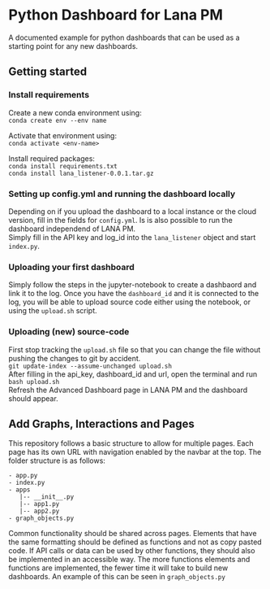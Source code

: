 # Python Dashboard for Lana PM
A documented example for python dashboards that can be used as a starting point for any new dashboards.

## Getting started
### Install requirements
Create a new conda environment using:  
`conda create env --env name`

Activate that environment using:  
`conda activate <env-name>`

Install required packages:  
`conda install requirements.txt`  
`conda install lana_listener-0.0.1.tar.gz`

### Setting up config.yml and running the dashboard locally
Depending on if you upload the dashboard to a local instance or the cloud version, fill in the fields for `config.yml`. 
Is is also possible to run the dashboard independend of LANA PM.  
Simply fill in the API key and log_id into the `lana_listener` object and start `index.py`.

### Uploading your first dashboard
Simply follow the steps in the jupyter-notebook to create a dashbaord and link it to the log. Once you have the ```dashboard_id``` and it is connected to the log, you will be able to upload source code either using the notebook, or using the ```upload.sh``` script.

### Uploading (new) source-code
First stop tracking the ```upload.sh``` file so that you can change the file without pushing the changes to git by accident.  
```git update-index --assume-unchanged upload.sh```  
After filling in the api_key, dashboard_id and url, open the terminal and run  
```bash upload.sh```  
Refresh the Advanced Dashboard page in LANA PM and the dashboard should appear.

## Add Graphs, Interactions and Pages
This repository follows a basic structure to allow for multiple pages. Each page has its own URL with navigation enabled by the navbar at the top. The folder structure is as follows:

```
- app.py
- index.py
- apps
   |-- __init__.py
   |-- app1.py
   |-- app2.py
- graph_objects.py
```
Common functionality should be shared across pages. Elements that have the same formatting should be defined as functions and not as copy pasted code. If API calls or data can be used by other functions, they should also be implemented in an accessible way. The more functions elements and functions are implemented, the fewer time it will take to build new dashboards. An example of this can be seen in `graph_objects.py`




